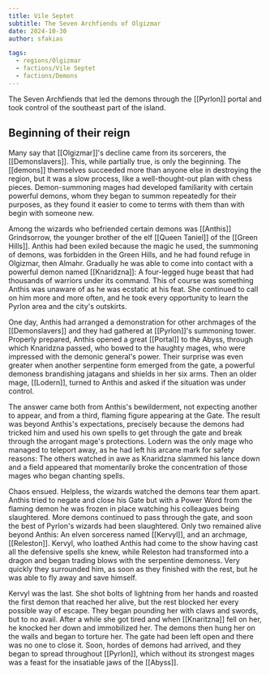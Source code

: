 ```yaml
---
title: Vile Septet
subtitle: The Seven Archfiends of Olgizmar
date: 2024-10-30
author: sfakias

tags:
  - regions/Olgizmar
  - factions/Vile Septet
  - factions/Demons
---
```


The Seven Archfiends that led the demons through the [[Pyrlon]] portal and took control of the southeast part of the island.

## Beginning of their reign

Many say that [[Olgizmar]]'s decline came from its sorcerers, the [[Demonslavers]]. This, while partially true, is only the beginning. The [[demons]] themselves succeeded more than anyone else in destroying the region, but it was a slow process, like a well-thought-out plan with chess pieces. Demon-summoning mages had developed familiarity with certain powerful demons, whom they began to summon repeatedly for their purposes, as they found it easier to come to terms with them than with begin with someone new.

Among the wizards who befriended certain demons was [[Anthis]] Grindsorrow, the younger brother of the elf [[Queen Taniel]] of the [[Green Hills]]. Anthis had been exiled because the magic he used, the summoning of demons, was forbidden in the Green Hills, and he had found refuge in Olgizmar, then Almahr. Gradually he was able to come into contact with a powerful demon named [[Knaridzna]]: A four-legged huge beast that had thousands of warriors under its command. This of course was something Anthis was unaware of as he was ecstatic at his feat. She continued to call on him more and more often, and he took every opportunity to learn the Pyrlon area and the city's outskirts.

One day, Anthis had arranged a demonstration for other archmages of the [[Demonslavers]] and they had gathered at [[Pyrlon]]'s summoning tower. Properly prepared, Anthis opened a great [[Portal]] to the Abyss, through which Knaridzna passed, who bowed to the haughty mages, who were impressed with the demonic general's power. Their surprise was even greater when another serpentine form emerged from the gate, a powerful demoness brandishing jatagans and shields in her six arms. Then an older mage, [[Lodern]], turned to Anthis and asked if the situation was under control.

The answer came both from Anthis's bewilderment, not expecting another to appear, and from a third, flaming figure appearing at the Gate. The result was beyond Anthis's expectations, precisely because the demons had tricked him and used his own spells to get through the gate and break through the arrogant mage's protections. Lodern was the only mage who managed to teleport away, as he had left his arcane mark for safety reasons: The others watched in awe as Knaridzna slammed his lance down and a field appeared that momentarily broke the concentration of those mages who began chanting spells.

Chaos ensued. Helpless, the wizards watched the demons tear them apart. Anthis tried to negate and close his Gate but with a Power Word from the flaming demon he was frozen in place watching his colleagues being slaughtered. More demons continued to pass through the gate, and soon the best of Pyrlon's wizards had been slaughtered. Only two remained alive beyond Anthis: An elven sorceress named [[Kervyl]], and an archmage, [[Releston]]. Kervyl, who loathed Anthis had come to the show having cast all the defensive spells she knew, while Releston had transformed into a dragon and began trading blows with the serpentine demoness. Very quickly they surrounded him, as soon as they finished with the rest, but he was able to fly away and save himself.

Kervyl was the last. She shot bolts of lightning from her hands and roasted the first demon that reached her alive, but the rest blocked her every possible way of escape. They began pounding her with claws and swords, but to no avail. After a while she got tired and when [[Knaritzna]] fell on her, he knocked her down and immobilized her. The demons then hung her on the walls and began to torture her. The gate had been left open and there was no one to close it. Soon, hordes of demons had arrived, and they began to spread throughout [[Pyrlon]], which without its strongest mages was a feast for the insatiable jaws of the [[Abyss]].